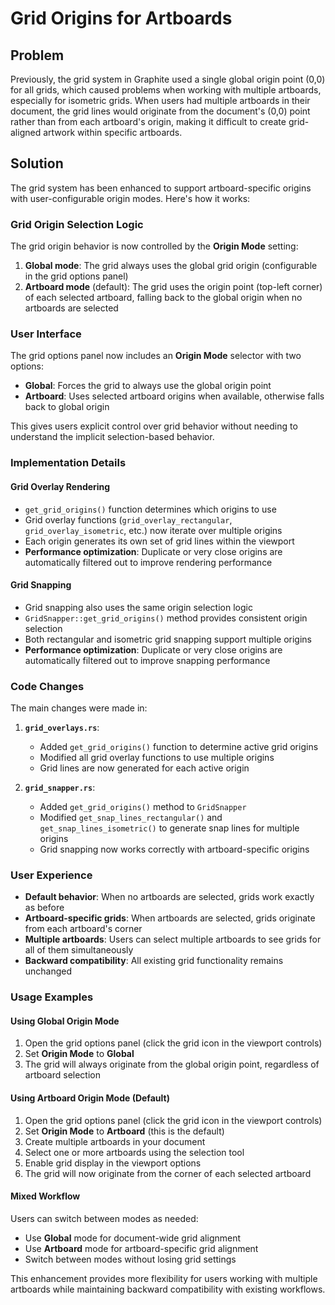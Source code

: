 # Grid Origins for Artboards

## Problem

Previously, the grid system in Graphite used a single global origin point (0,0) for all grids, which caused problems when working with multiple artboards, especially for isometric grids. When users had multiple artboards in their document, the grid lines would originate from the document's (0,0) point rather than from each artboard's origin, making it difficult to create grid-aligned artwork within specific artboards.

## Solution

The grid system has been enhanced to support artboard-specific origins with user-configurable origin modes. Here's how it works:

### Grid Origin Selection Logic

The grid origin behavior is now controlled by the **Origin Mode** setting:

1. **Global mode**: The grid always uses the global grid origin (configurable in the grid options panel)
2. **Artboard mode** (default): The grid uses the origin point (top-left corner) of each selected artboard, falling back to the global origin when no artboards are selected

### User Interface

The grid options panel now includes an **Origin Mode** selector with two options:
- **Global**: Forces the grid to always use the global origin point
- **Artboard**: Uses selected artboard origins when available, otherwise falls back to global origin

This gives users explicit control over grid behavior without needing to understand the implicit selection-based behavior.

### Implementation Details

#### Grid Overlay Rendering
- `get_grid_origins()` function determines which origins to use
- Grid overlay functions (`grid_overlay_rectangular`, `grid_overlay_isometric`, etc.) now iterate over multiple origins
- Each origin generates its own set of grid lines within the viewport
- **Performance optimization**: Duplicate or very close origins are automatically filtered out to improve rendering performance

#### Grid Snapping
- Grid snapping also uses the same origin selection logic  
- `GridSnapper::get_grid_origins()` method provides consistent origin selection
- Both rectangular and isometric grid snapping support multiple origins
- **Performance optimization**: Duplicate or very close origins are automatically filtered out to improve snapping performance

### Code Changes

The main changes were made in:

1. **`grid_overlays.rs`**:
   - Added `get_grid_origins()` function to determine active grid origins
   - Modified all grid overlay functions to use multiple origins
   - Grid lines are now generated for each active origin

2. **`grid_snapper.rs`**:
   - Added `get_grid_origins()` method to `GridSnapper`
   - Modified `get_snap_lines_rectangular()` and `get_snap_lines_isometric()` to generate snap lines for multiple origins
   - Grid snapping now works correctly with artboard-specific origins

### User Experience

- **Default behavior**: When no artboards are selected, grids work exactly as before
- **Artboard-specific grids**: When artboards are selected, grids originate from each artboard's corner
- **Multiple artboards**: Users can select multiple artboards to see grids for all of them simultaneously
- **Backward compatibility**: All existing grid functionality remains unchanged

### Usage Examples

#### Using Global Origin Mode
1. Open the grid options panel (click the grid icon in the viewport controls)
2. Set **Origin Mode** to **Global**
3. The grid will always originate from the global origin point, regardless of artboard selection

#### Using Artboard Origin Mode (Default)
1. Open the grid options panel (click the grid icon in the viewport controls)
2. Set **Origin Mode** to **Artboard** (this is the default)
3. Create multiple artboards in your document
4. Select one or more artboards using the selection tool
5. Enable grid display in the viewport options
6. The grid will now originate from the corner of each selected artboard

#### Mixed Workflow
Users can switch between modes as needed:
- Use **Global** mode for document-wide grid alignment
- Use **Artboard** mode for artboard-specific grid alignment
- Switch between modes without losing grid settings

This enhancement provides more flexibility for users working with multiple artboards while maintaining backward compatibility with existing workflows.
